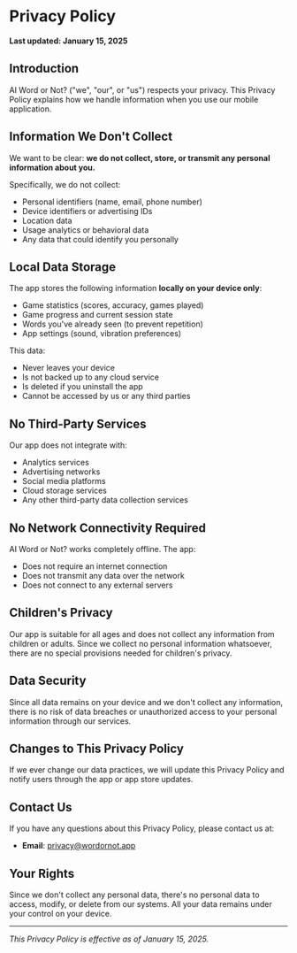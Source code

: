# Privacy Policy

**Last updated: January 15, 2025**

## Introduction
AI Word or Not? ("we", "our", or "us") respects your privacy. This Privacy Policy explains how we handle information when you use our mobile application.

## Information We Don't Collect
We want to be clear: **we do not collect, store, or transmit any personal information about you.**

Specifically, we do not collect:
- Personal identifiers (name, email, phone number)
- Device identifiers or advertising IDs
- Location data
- Usage analytics or behavioral data
- Any data that could identify you personally

## Local Data Storage
The app stores the following information **locally on your device only**:
- Game statistics (scores, accuracy, games played)
- Game progress and current session state
- Words you've already seen (to prevent repetition)
- App settings (sound, vibration preferences)

This data:
- Never leaves your device
- Is not backed up to any cloud service
- Is deleted if you uninstall the app
- Cannot be accessed by us or any third parties

## No Third-Party Services
Our app does not integrate with:
- Analytics services
- Advertising networks
- Social media platforms
- Cloud storage services
- Any other third-party data collection services

## No Network Connectivity Required
AI Word or Not? works completely offline. The app:
- Does not require an internet connection
- Does not transmit any data over the network
- Does not connect to any external servers

## Children's Privacy
Our app is suitable for all ages and does not collect any information from children or adults. Since we collect no personal information whatsoever, there are no special provisions needed for children's privacy.

## Data Security
Since all data remains on your device and we don't collect any information, there is no risk of data breaches or unauthorized access to your personal information through our services.

## Changes to This Privacy Policy
If we ever change our data practices, we will update this Privacy Policy and notify users through the app or app store updates.

## Contact Us
If you have any questions about this Privacy Policy, please contact us at:
- **Email**: privacy@wordornot.app

## Your Rights
Since we don't collect any personal data, there's no personal data to access, modify, or delete from our systems. All your data remains under your control on your device.

---

*This Privacy Policy is effective as of January 15, 2025.*
